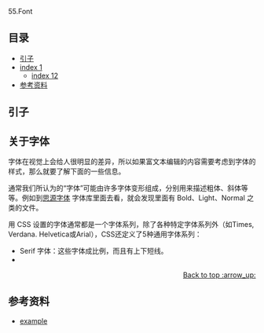 55.Font
## <a name="index"></a> 目录
- [引子](#start)
- [index 1](#index1)
  - [index 12](#index12)
- [参考资料](#reference)


## <a name="start"></a> 引子

## <a name="font"></a> 关于字体
字体在视觉上会给人很明显的差异，所以如果富文本编辑的内容需要考虑到字体的样式，那么就要了解下面的一些信息。

通常我们所认为的“字体”可能由许多字体变形组成，分别用来描述粗体、斜体等等。例如到[思源字体][url-github-sans] 字体库里面去看，就会发现里面有 Bold、Light、Normal 之类的文件。

用 CSS 设置的字体通常都是一个字体系列，除了各种特定字体系列外（如Times, Verdana. Helvetica或Arial），CSS还定义了5种通用字体系列：
- Serif 字体：这些字体成比例，而且有上下短线。
-

<div align="right"><a href="#index">Back to top :arrow_up:</a></div>


## <a name="reference"></a> 参考资料
- [example][url-base]


[url-base]:https://xxholic.github.io/segment
[url-github-sans]:https://github.com/adobe-fonts/source-han-sans